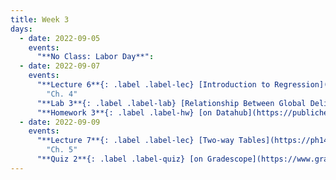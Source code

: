 ```yaml
---
title: Week 3
days:
  - date: 2022-09-05
    events:
      "**No Class: Labor Day**":
  - date: 2022-09-07
    events:
      "**Lecture 6**{: .label .label-lec} [Introduction to Regression](https://ph142-ucb.github.io/fa22/src/lec/006_Intro-to-regression.pdf)": 
        "Ch. 4"
      "**Lab 3**{: .label .label-lab} [Relationship Between Global Delivery Rates and GDP](https://publichealth.datahub.berkeley.edu/hub/user-redirect/git-pull?repo=https%3A%2F%2Fgithub.com%2Fph142-ucb%2Fph142-fa22&urlpath=rstudio%2F&branch=main) (Due September 9)":
      "**Homework 3**{: .label .label-hw} [on Datahub](https://publichealth.datahub.berkeley.edu/hub/user-redirect/git-pull?repo=https%3A%2F%2Fgithub.com%2Fph142-ucb%2Fph142-fa22&urlpath=rstudio%2F&branch=main) ([Solutions](https://ph142-ucb.github.io/fa22/src/hw-sol/hw03-sol.pdf))":
  - date: 2022-09-09
    events:
      "**Lecture 7**{: .label .label-lec} [Two-way Tables](https://ph142-ucb.github.io/fa22/src/lec/007_Two-way-tables.pdf)":
        "Ch. 5"
      "**Quiz 2**{: .label .label-quiz} [on Gradescope](https://www.gradescope.com/courses/412128/assignments/2232741) (Due 5:00 PM PST)":
---
```

